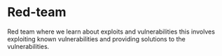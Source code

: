 # Red-team
Red team where we learn about exploits and vulnerabilities
this involves exploiting known vulnerabilities and providing solutions to the vulnerabilities.